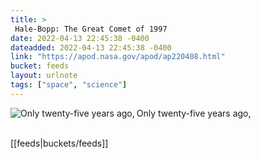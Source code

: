 ```yaml
---
title: > 
 Hale-Bopp: The Great Comet of 1997
date: 2022-04-13 22:45:38 -0400
dateadded: 2022-04-13 22:45:38 -0400
link: "https://apod.nasa.gov/apod/ap220408.html"
bucket: feeds
layout: urlnote
tags: ["space", "science"]
--- 
```

<p><a href="https://apod.nasa.gov/apod/ap220408.html"><img src="https://apod.nasa.gov/apod/calendar/S_220408.jpg" align="left" alt="Only twenty-five years ago," border="0" /></a> Only twenty-five years ago,</p><br clear="all"/>
 <!-- end excerpt --> 
<div class='bucket'>[[feeds|buckets/feeds]]</div> 
